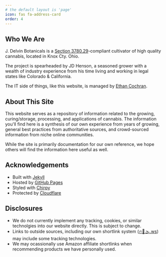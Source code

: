 ```yaml
---
# the default layout is 'page'
icon: fas fa-address-card
order: 4
---
```


## Who We Are

J. Delvin Botanicals is a [Section 3780.29](https://codes.ohio.gov/ohio-revised-code/section-3780.29)-compliant cultivator of high quality cannabis, located in Knox Cty. Ohio. 

The project is spearheaded by JD Henson, a seasoned grower with a wealth of industry experience from his time living and working in legal states like Colorado & California. 

The IT side of things, like this website, is managed by [Ethan Cochran](https://ethancochran.com). 

## About This Site

This website serves as a repository of information related to the growing, curing/storage, processing, and applications of cannabis. The information you'll find here is a synthesis of our own experience from years of growing, general best practices from authoritative sources, and crowd-sourced information from niche online communities. 

While the site is primarily documentation for our own reference, we hope others will find the information here useful as well.

## Acknowledgements
- Built with [Jekyll](https://jekyllrb.com/)
- Hosted by [GitHub Pages](https://pages.github.com/)
- Styled with [Chirpy](https://github.com/cotes2020/jekyll-theme-chirpy)
- Protected by [Cloudflare](https://developers.cloudflare.com/dns/)

## Disclosures
- We do not currently implement any tracking, cookies, or similar technolgies into our website directly. This is subject to change.
- Links to outside sources, including our own shortlink system ([🔥🌿🌫️.ws](https://🔥🌿🌫️.ws)) may include some tracking technologies.
- We may ocassionally use Amazon affiliate shortlinks when recommending products we have personally used. 
